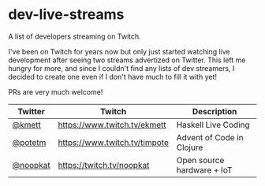 # dev-live-streams
A list of developers streaming on Twitch.

I've been on Twitch for years now but only just started watching live
development after seeing two streams advertized on Twitter.
This left me hungry for more, and since I couldn't find any lists of dev streamers,
I decided to create one even if I don't have much to fill it with yet!

PRs are very much welcome!

| Twitter | Twitch | Description |
| --- | --- | --- |
| [@kmett](https://twitter.com/kmett) | https://www.twitch.tv/ekmett | Haskell Live Coding |
| [@potetm](https://twitter.com/potetm) | https://www.twitch.tv/timpote | Advent of Code in Clojure |
| [@noopkat](https://twitter.com/noopkat) | https://twitch.tv/noopkat | Open source hardware + IoT |

